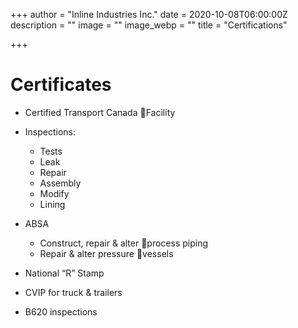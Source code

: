 +++
author = "Inline Industries Inc."
date = 2020-10-08T06:00:00Z
description = ""
image = ""
image_webp = ""
title = "Certifications"

+++
# Certificates

* Certified Transport Canada Facility


* Inspections:
  * Tests
  * Leak
  * Repair
  * Assembly
  * Modify
  * Lining


* ABSA
  * Construct, repair & alter process piping
  * Repair & alter pressure vessels
* National “R” Stamp
* CVIP for truck & trailers
* B620 inspections